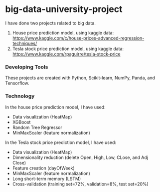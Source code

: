 # big-data-university-project

I have done two projects related to big data.
1. House price prediction model, using kaggle data: https://www.kaggle.com/c/house-prices-advanced-regression-techniques/
2. Tesla stock price prediction model, using kaggle data: https://www.kaggle.com/rpaguirre/tesla-stock-price

### Developing Tools
These projects are created with Python, Scikit-learn, NumPy, Panda, and Tensorflow.

### Technology
In the house price prediction model, I have used:
* Data visualization (HeatMap)
* XGBoost
* Random Tree Regressor
* MinMaxScaler (feature normalization)

In the Tesla stock price prediction model, I have used:
* Data visualization (HeatMap)
* Dimensionality reduction (delete Open, High, Low, CLose, and Adj Close)
* Feature creation (dayOfWeek)
* MinMaxScaler (feature normalization)
* Long short-term memory (LSTM)
* Cross-validation (training set=72%, validation=8%, test set=20%)
